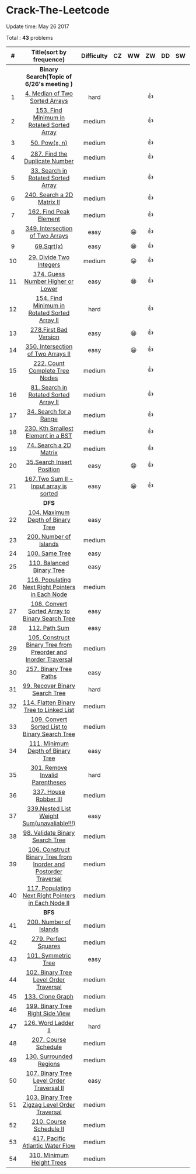 # Crack-The-Leetcode



Update time: May 26 2017

Total : **43** problems


| # | Title(sort by frequence) | Difficulty |CZ | WW | ZW | DD | SW | LJ |
|:---:|:---:|:---:|:---:|:---:|:---:|:---:|:---:|:---:|
||**Binary Search(Topic of 6/26's meeting )**|
| 1 | [4. Median of Two Sorted Arrays](https://leetcode.com/problems/median-of-two-sorted-arrays/#/description) |hard|||:+1:||||
| 2 | [153. Find Minimum in Rotated Sorted Array](https://leetcode.com/problems/find-minimum-in-rotated-sorted-array/#/description) |medium|||:+1:||||
| 3 | [50. Pow(x, n)](https://leetcode.com/problems/powx-n/#/description) |medium|||:+1:||||
| 4 | [287. Find the Duplicate Number](https://leetcode.com/problems/find-the-duplicate-number/#/description) |medium|||:+1:||||
| 5 | [33. Search in Rotated Sorted Array](https://leetcode.com/problems/search-in-rotated-sorted-array/#/description) |medium|||:+1:||||
| 6 | [240. Search a 2D Matrix II](https://leetcode.com/problems/search-a-2d-matrix-ii/#/description) |medium|||:+1:||||
| 7 | [162. Find Peak Element](https://leetcode.com/problems/find-peak-element/#/description) |medium|||:+1:||||
| 8 | [349. Intersection of Two Arrays](https://leetcode.com/problems/intersection-of-two-arrays/#/description) |easy||:grin:|:+1:||||
| 9 | [69.Sqrt(x)](https://leetcode.com/problems/sqrtx/#/description) |easy||:grin:|:+1:|||||
| 10 | [29. Divide Two Integers](https://leetcode.com/problems/divide-two-integers/#/description) |medium||:grin:|:+1:||||
| 11 | [374. Guess Number Higher or Lower](https://leetcode.com/problems/guess-number-higher-or-lower/#/description) |easy||:grin:|:+1:||||
| 12 | [154. Find Minimum in Rotated Sorted Array II](https://leetcode.com/problems/find-minimum-in-rotated-sorted-array-ii/#/description) |hard|||:+1:||||
| 13 | [278.First Bad Version](https://leetcode.com/problems/first-bad-version/#/description) |easy||:grin:|:+1:||||
| 14 | [350. Intersection of Two Arrays II](https://leetcode.com/problems/intersection-of-two-arrays-ii/#/description) |easy||:grin:|:+1:||||
| 15 | [222. Count Complete Tree Nodes](https://leetcode.com/problems/count-complete-tree-nodes/#/description) |medium|||:+1:||||
| 16 | [81. Search in Rotated Sorted Array II](https://leetcode.com/problems/search-in-rotated-sorted-array-ii/#/description) |medium|||:+1:||||
| 17 | [34. Search for a Range](https://leetcode.com/problems/search-for-a-range/#/description) |medium|||:+1:||||
| 18 | [230. Kth Smallest Element in a BST](https://leetcode.com/problems/kth-smallest-element-in-a-bst/#/description) |medium|||:+1:||||
| 19 | [74. Search a 2D Matrix](https://leetcode.com/problems/search-a-2d-matrix/#/description) |medium|||:+1:||||
| 20 | [35.Search Insert Position](https://leetcode.com/problems/search-insert-position/#/description)|easy||:grin:|:+1:||||
| 21 | [167.Two Sum II - Input array is sorted](https://leetcode.com/problems/two-sum-ii-input-array-is-sorted/#/description) |easy||:grin:|:+1:||||
||**DFS**|
| 22 | [104. Maximum Depth of Binary Tree](https://leetcode.com/problems/maximum-depth-of-binary-tree/#/description) |easy|||||||
| 23 | [200. Number of Islands](https://leetcode.com/problems/number-of-islands/#/description) |medium|||||||
| 24 | [100. Same Tree](https://leetcode.com/problems/same-tree/#/description) |easy|||||||
| 25 | [110. Balanced Binary Tree](https://leetcode.com/problems/balanced-binary-tree/#/description) |easy|||||||
| 26 | [116. Populating Next Right Pointers in Each Node](https://leetcode.com/problems/populating-next-right-pointers-in-each-node/#/description) |medium|||||||
| 27 | [108. Convert Sorted Array to Binary Search Tree](https://leetcode.com/problems/convert-sorted-array-to-binary-search-tree/#/description) |easy|||||||
| 28 | [112. Path Sum](https://leetcode.com/problems/path-sum/#/description) |easy|||||||
| 29 | [105. Construct Binary Tree from Preorder and Inorder Traversal](https://leetcode.com/problems/construct-binary-tree-from-preorder-and-inorder-traversal/#/description) |medium|||||||
| 30 | [257. Binary Tree Paths](https://leetcode.com/problems/binary-tree-paths/#/description) |easy|||||||
| 31 | [99. Recover Binary Search Tree](https://leetcode.com/problems/recover-binary-search-tree/#/description) |hard|||||||
| 32 | [114. Flatten Binary Tree to Linked List](https://leetcode.com/problems/flatten-binary-tree-to-linked-list/#/description) |medium|||||||
| 33 | [109. Convert Sorted List to Binary Search Tree](https://leetcode.com/problems/convert-sorted-list-to-binary-search-tree/#/description) |medium|||||||
| 34 | [111. Minimum Depth of Binary Tree](https://leetcode.com/problems/minimum-depth-of-binary-tree/#/description) |easy|||||||
| 35 | [301. Remove Invalid Parentheses](https://leetcode.com/problems/remove-invalid-parentheses/#/description) |hard|||||||
| 36 | [337. House Robber III](https://leetcode.com/problems/house-robber-iii/#/description) |medium|||||||
| 37 | [339.Nested List Weight Sum(unavaliable!!!)]() |easy|||||||
| 38 | [98. Validate Binary Search Tree](https://leetcode.com/problems/validate-binary-search-tree/#/description) |medium|||||||
| 39 | [106. Construct Binary Tree from Inorder and Postorder Traversal](https://leetcode.com/problems/construct-binary-tree-from-inorder-and-postorder-traversal/#/description) |medium|||||||
| 40 | [117. Populating Next Right Pointers in Each Node II](https://leetcode.com/problems/populating-next-right-pointers-in-each-node-ii/#/description) |medium|||||||
||**BFS**|
| 41 | [200. Number of Islands](https://leetcode.com/problems/number-of-islands/#/description) |medium|||||||
| 42 | [279. Perfect Squares](https://leetcode.com/problems/perfect-squares/#/description) |medium|||||||
| 43 | [101. Symmetric Tree](https://leetcode.com/problems/symmetric-tree/#/description) |easy|||||||
| 44 | [102. Binary Tree Level Order Traversal](https://leetcode.com/problems/binary-tree-level-order-traversal/#/description) |medium|||||||
| 45 | [133. Clone Graph](https://leetcode.com/problems/clone-graph/#/description) |medium|||||||
| 46 | [199. Binary Tree Right Side View](https://leetcode.com/problems/binary-tree-right-side-view/#/description) |medium|||||||
| 47 | [126. Word Ladder II](https://leetcode.com/problems/word-ladder-ii/#/description) |hard|||||||
| 48 | [207. Course Schedule](https://leetcode.com/problems/course-schedule/#/description) |medium|||||||
| 49 | [130. Surrounded Regions](https://leetcode.com/problems/surrounded-regions/#/description) |medium|||||||
| 50 | [107. Binary Tree Level Order Traversal II](https://leetcode.com/problems/binary-tree-level-order-traversal-ii/#/description) |easy|||||||
| 51 | [103. Binary Tree Zigzag Level Order Traversal](https://leetcode.com/problems/binary-tree-zigzag-level-order-traversal/#/description) |medium|||||||
| 52 | [210. Course Schedule II](https://leetcode.com/problems/course-schedule-ii/#/description) |medium|||||||
| 53 | [417. Pacific Atlantic Water Flow](https://leetcode.com/problems/pacific-atlantic-water-flow/#/description) |medium|||||||
| 54 | [310. Minimum Height Trees](https://leetcode.com/problems/minimum-height-trees/#/description) |medium|||||||
